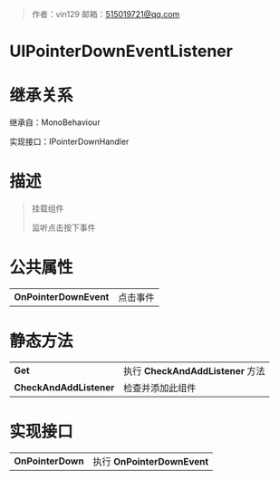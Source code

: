 >作者：vin129     邮箱：515019721@qq.com

# UIPointerDownEventListener

# 继承关系

继承自：MonoBehaviour

实现接口：IPointerDownHandler

# 描述

> 挂载组件
>
> 监听点击按下事件

# 公共属性

|                        |          |
| ---------------------- | -------- |
| **OnPointerDownEvent** | 点击事件 |

# 静态方法

|                         |                                   |
| ----------------------- | --------------------------------- |
| **Get**                 | 执行 **CheckAndAddListener** 方法 |
| **CheckAndAddListener** | 检查并添加此组件                  |

# 实现接口

|                   |                             |
| ----------------- | --------------------------- |
| **OnPointerDown** | 执行 **OnPointerDownEvent** |

